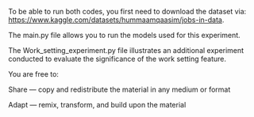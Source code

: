 To be able to run both codes, you first need to download the dataset via: https://www.kaggle.com/datasets/hummaamqaasim/jobs-in-data. 

The main.py file allows you to run the models used for this experiment.

The Work_setting_experiment.py file illustrates an additional experiment conducted to evaluate the significance of the work setting feature.

You are free to:

Share — copy and redistribute the material in any medium or format

Adapt — remix, transform, and build upon the material


